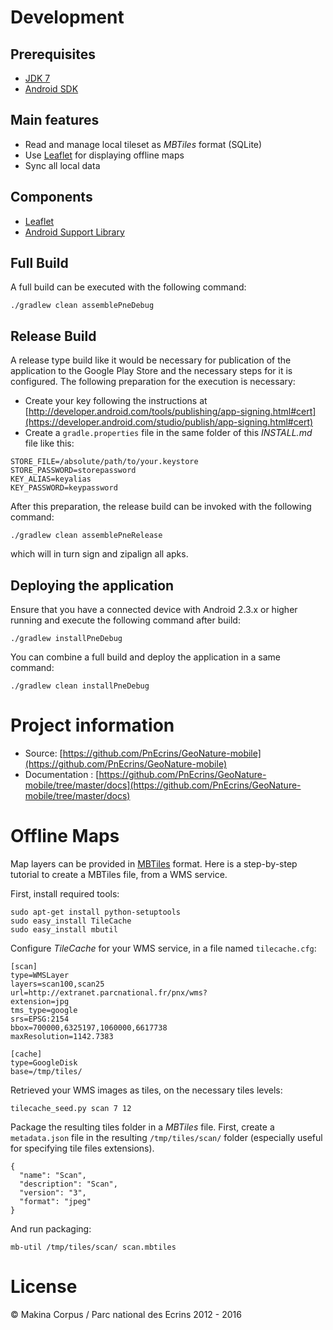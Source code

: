 # Development

## Prerequisites

* [JDK 7](https://jdk7.java.net/download.html)
* [Android SDK](http://developer.android.com/sdk/index.html)

## Main features

* Read and manage local tileset as *MBTiles* format (SQLite)
* Use [Leaflet](http://leafletjs.com) for displaying offline maps
* Sync all local data

## Components

* [Leaflet](http://leafletjs.com)
* [Android Support Library](http://developer.android.com/tools/support-library/index.html)

## Full Build

A full build can be executed with the following command:

```
./gradlew clean assemblePneDebug
```

## Release Build

A release type build like it would be necessary for publication of the application
to the Google Play Store and the necessary steps for it is configured.
The following preparation for the execution is necessary:

* Create your key following the instructions at [http://developer.android.com/tools/publishing/app-signing.html#cert](https://developer.android.com/studio/publish/app-signing.html#cert)
* Create a `gradle.properties` file in the same folder of this *INSTALL.md* file like this:

```
STORE_FILE=/absolute/path/to/your.keystore
STORE_PASSWORD=storepassword
KEY_ALIAS=keyalias
KEY_PASSWORD=keypassword
```

After this preparation, the release build can be invoked with the following command:

```
./gradlew clean assemblePneRelease
```

which will in turn sign and zipalign all apks.

## Deploying the application

Ensure that you have a connected device with Android 2.3.x or higher running and
execute the following command after build:

```
./gradlew installPneDebug
```

You can combine a full build and deploy the application in a same command:

```
./gradlew clean installPneDebug
```

# Project information

* Source: [https://github.com/PnEcrins/GeoNature-mobile](https://github.com/PnEcrins/GeoNature-mobile)
* Documentation : [https://github.com/PnEcrins/GeoNature-mobile/tree/master/docs](https://github.com/PnEcrins/GeoNature-mobile/tree/master/docs)

# Offline Maps

Map layers can be provided in [MBTiles](https://www.mapbox.com/help/an-open-platform/#mbtiles) format.
Here is a step-by-step tutorial to create a MBTiles file, from a WMS service.

First, install required tools:

```
sudo apt-get install python-setuptools
sudo easy_install TileCache
sudo easy_install mbutil
```

Configure *TileCache* for your WMS service, in a file named `tilecache.cfg`:

```
[scan]
type=WMSLayer
layers=scan100,scan25
url=http://extranet.parcnational.fr/pnx/wms?
extension=jpg
tms_type=google
srs=EPSG:2154
bbox=700000,6325197,1060000,6617738
maxResolution=1142.7383

[cache]
type=GoogleDisk
base=/tmp/tiles/
```

Retrieved your WMS images as tiles, on the necessary tiles levels:

```
tilecache_seed.py scan 7 12
```

Package the resulting tiles folder in a *MBTiles* file.
First, create a `metadata.json` file in the resulting `/tmp/tiles/scan/` folder
(especially useful for specifying tile files extensions).

```
{
  "name": "Scan",
  "description": "Scan",
  "version": "3",
  "format": "jpeg"
}
```

And run packaging:

```
mb-util /tmp/tiles/scan/ scan.mbtiles
```

# License

&copy; Makina Corpus / Parc national des Ecrins 2012 - 2016

